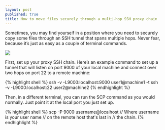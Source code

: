 ```yaml
---
layout: post
published: true
title: How to move files securely through a multi-hop SSH proxy chain
---
```

Sometimes, you may find yourself in a position where you need to securely copy some files through an SSH tunnel that spans multiple hops. Never fear, because it’s just as easy as a couple of terminal commands.

![]({{site.cdn_path}}/2014/10/23/transparent-mulithop.png)

First, set up your proxy SSH chain. Here’s an example command to set up a tunnel that will listen on port 9000 of your local machine and connect over two hops on port 22 to a remote machine:

{% highlight shell %}
ssh -v -L9000:localhost:9000 user1@machine1 -t ssh -v -L9000:localhost:22 user2@machine2
{% endhighlight %}

Then, in a different terminal, you can run the SCP command as you would normally. Just point it at the local port you just set up.

{% highlight shell %}
scp -P 9000 username@localhost
// Where username is your user name
// on the remote host that's last in
// the chain.
{% endhighlight %}
